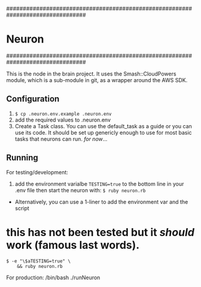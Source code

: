 ################################################################################
#                                       Neuron
################################################################################

This is the node in the brain project.  It uses the Smash::CloudPowers module,
which is a sub-module in git, as a wrapper around the AWS SDK.

## Configuration ##

1. ```$ cp .neuron.env.example .neuron.env```
2. add the required values to .neuron.env
3. Create a Task class.  You can use the default_task as a guide or
    you can use its code.  It should be set up genericly enough to use for most basic tasks that neurons can run.  _for now_...

## Running ##

For testing/development:
1. add the environment varialbe ```TESTING=true``` to the bottom line in your .env file then start the neuron with:
```$ ruby neuron.rb```

- Alternatively, you can use a 1-liner to add the environment var and the script
# this has not been tested but it _should_ work (famous last words).
```
$ -e "\$aTESTING=true" \
    && ruby neuron.rb
```
For production:
/bin/bash ./runNeuron